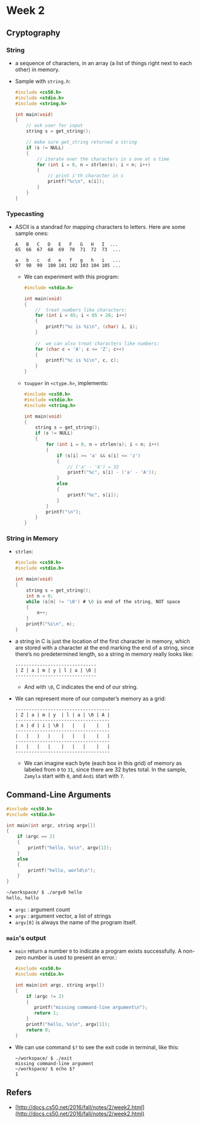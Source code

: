 # Week 2

## Cryptography

### String

* a sequence of characters, in an array (a list of things right next to each other) in memory.
* Sample with `string.h`:

    ```c
    #include <cs50.h>
    #include <stdio.h>
    #include <string.h>
    
    int main(void)
    {
        // ask user for input
        string s = get_string();
    
        // make sure get_string returned a string
        if (s != NULL)
        {
            // iterate over the characters in s one at a time
            for (int i = 0, n = strlen(s); i < n; i++)
            {
                // print i'th character in s
                printf("%c\n", s[i]);
            }
        }
    }
    ```
    
### Typecasting

* ASCII is a standrad for mapping characters to letters. Here are some sample ones:
       
    ``` 
    A   B   C   D   E   F   G   H   I  ...
    65  66  67  68  69  70  71  72  73  ...
     
    a   b   c   d   e   f   g   h   i   ...
    97  98  99  100 101 102 103 104 105 ...
    ```
    
    * We can experiment with this program:

        ```c
        #include <stdio.h>
        
        int main(void)
        {
            //  treat numbers like characters:
            for (int i = 65; i < 65 + 26; i++)
            {
                printf("%c is %i\n", (char) i, i);
            }
            
            //  we can also treat characters like numbers:
            for (char c = 'A'; c <= 'Z'; c++)
            {
                printf("%c is %i\n", c, c);
            }
        }
        ```
        
    * `toupper` in `<ctype.h>`, implements:

        ```c
        #include <cs50.h>
        #include <stdio.h>
        #include <string.h>
        
        int main(void)
        {
            string s = get_string();
            if (s != NULL)
            {
                for (int i = 0, n = strlen(s); i < n; i++)
                {
                    if (s[i] >= 'a' && s[i] <= 'z')
                    {
                        // ('a' - 'A') = 32
                        printf("%c", s[i] - ('a' - 'A'));
                    }
                    else
                    {
                        printf("%c", s[i]);
                    }
                }
                printf("\n");
            }
        }
        ```
        
### String in Memory

* `strlen`:

    ```c
    #include <cs50.h>
    #include <stdio.h>
    
    int main(void)
    {
        string s = get_string();
        int n = 0;
        while (s[n] != '\0') # \0 is end of the string, NOT space
        {
            n++;
        }
        printf("%i\n", n);
    }
    ```

* a string in C is just the location of the first character in memory, which are stored with a character at the end marking the end of a string, since there’s no predetermined length, so a string in memory really looks like:
        
    ```
    ------------------------------
    | Z | a | m | y | l | a | \0 |
    ------------------------------
    ```
    
    * And with `\0`, C indicates the end of our string.
    
* We can represent more of our computer’s memory as a grid:

    ```
    -----------------------------------
    | Z | a | m | y  | l | a | \0 | A |
    -----------------------------------
    | n | d | i | \0 |   |   |    |   |
    -----------------------------------
    |   |   |   |    |   |   |    |   |
    -----------------------------------
    |   |   |   |    |   |   |    |   |
    -----------------------------------
    ```
    
    * We can imagine each byte (each box in this grid) of memory as labeled from `0` to `31`, since there are 32 bytes total. In the sample, `Zamyla` start with `0`, and `Andi` start with `7`.

## Command-Line Arguments

```c
#include <cs50.h>
#include <stdio.h>

int main(int argc, string argv[])
{
    if (argc == 2)
    {
        printf("hello, %s\n", argv[1]);
    }
    else
    {
        printf("hello, world\n");
    }
}
```

```bash
~/workspace/ $ ./argv0 hello
hello, hello
```

* `argc` : argument count
* `argv` : argument vector, a list of strings
*  `argv[0]` is always the name of the program itself.

### `main`'s output

* `main` return a number `0` to indicate a program exists successfully. A non-zero number is used to present an error.:

    ```c
    #include <cs50.h>
    #include <stdio.h>
    
    int main(int argc, string argv[])
    {
        if (argc != 2)
        {
           printf("missing command-line argument\n");
           return 1;
        }
        printf("hello, %s\n", argv[1]);
        return 0;
    }
    ```
    
* We can use command `$?` to see the exit code in terminal, like this:

    ```
    ~/workspace/ $ ./exit
    missing command-line argument
    ~/workspace/ $ echo $?
    1
    ```

## Refers

* [http://docs.cs50.net/2016/fall/notes/2/week2.html](http://docs.cs50.net/2016/fall/notes/2/week2.html)

